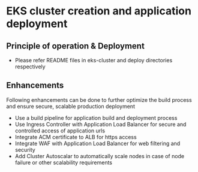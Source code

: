 # EKS cluster creation and application deployment

## Principle of operation & Deployment

* Please refer README files in eks-cluster and deploy directories respectively

## Enhancements

Following enhancements can be done to further optimize the build process and ensure secure, scalable production deployment

* Use a build pipeline for application build and deployment process
* Use Ingress Controller with Application Load Balancer for secure and controlled access of application urls
* Integrate ACM certificate to ALB for https access
* Integrate WAF with Application Load Balancer for web filtering and security
* Add Cluster Autoscalar to automatically scale nodes in case of node failure or other scalability requirements